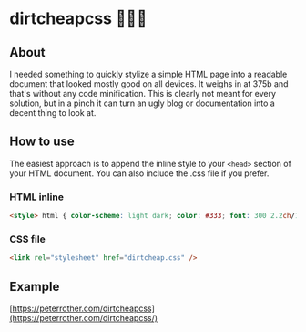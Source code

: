 # dirtcheapcss 👨🏼‍💻

## About

I needed something to quickly stylize a simple HTML page into a readable document that looked mostly good on all devices. It weighs in at 375b and that's without any code minification. This is clearly not meant for every solution, but in a pinch it can turn an ugly blog or documentation into a decent thing to look at.

## How to use

The easiest approach is to append the inline style to your `<head>` section of your HTML document. You can also include the .css file if you prefer.

### HTML inline

```html
<style> html { color-scheme: light dark; color: #333; font: 300 2.2ch/1.5 ui-sans-serif, sans-serif; max-width: 70ch; padding: 1ch; margin: auto; } h2,h3,h4,h5,h6 { margin-top: 3ch; } code,pre { font: 1.4ch ui-monospace, fixed; opacity: 0.7; overflow-x: auto; } img { max-width: 100%; } @media (prefers-color-scheme: dark) { html,a:link { color: #ddd; } a:visited { color: #999; } } </style>
```

### CSS file

```html
<link rel="stylesheet" href="dirtcheap.css" />
```

## Example
[https://peterrother.com/dirtcheapcss](https://peterrother.com/dirtcheapcss/)

